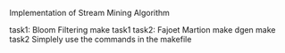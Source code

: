 Implementation of Stream Mining Algorithm

task1: Bloom Filtering
    make task1
task2: Fajoet Martion
    make dgen
    make task2
Simplely use the commands in the makefile
